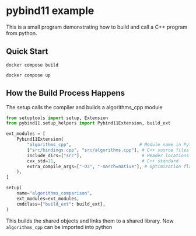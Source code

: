 # pybind11 example

This is a small program demonstrating how to build and call a C++ program from python.

## Quick Start

`docker compose build`

`docker compose up`

## How the Build Process Happens

The setup calls the compiler and builds a algorithms_cpp module

```python
from setuptools import setup, Extension
from pybind11.setup_helpers import Pybind11Extension, build_ext

ext_modules = [
    Pybind11Extension(
        "algorithms_cpp",                          # Module name in Python
        ["src/bindings.cpp", "src/algorithms.cpp"], # C++ source files
        include_dirs=["src"],                       # Header locations
        cxx_std=11,                                 # C++ standard
        extra_compile_args=["-O3", "-march=native"], # Optimization flags
    ),
]

setup(
    name="algorithms_comparison",
    ext_modules=ext_modules,
    cmdclass={"build_ext": build_ext},
)
```

This builds the shared objects and links them to a shared library. Now `algorithms_cpp` can be imported into python

